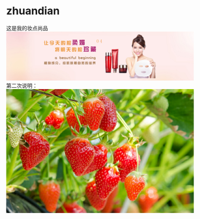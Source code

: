 # zhuandian
这是我的妆点尚品
![](https://github.com/yeyou33/zhuandian/blob/master/images/banner04.jpg)
第二次说明：
![](https://github.com/yeyou33/zhuandian/blob/master/1399678319141609.jpg)
